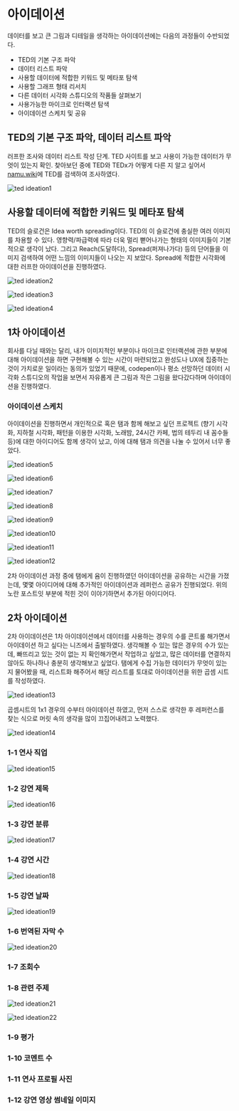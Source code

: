 # 아이데이션
데이터를 보고 큰 그림과 디테일을 생각하는 아이데이션에는 다음의 과정들이 수반되었다.

- TED의 기본 구조 파악
- 데이터 리스트 파악
- 사용할 데이터에 적합한 키워드 및 메타포 탐색
- 사용할 그래프 형태 리서치
- 다른 데이터 시각화 스튜디오의 작품들 살펴보기
- 사용가능한 마이크로 인터랙션 탐색
- 아이데이션 스케치 및 공유


## TED의 기본 구조 파악, 데이터 리스트 파악
러프한 조사와 데이터 리스트 작성 단계. TED 사이트를 보고 사용이 가능한 데이터가 무엇이 있는지 확인. 찾아보던 중에 TED와 TEDx가 어떻게 다른 지 알고 싶어서 [namu.wiki](https://namu.wiki/w/TED)에 TED를 검색하여 조사하였다.


![ted ideation1](http://yumm.co.kr/blogs/asset/img/ted-ideation1.png)

## 사용할 데이터에 적합한 키워드 및 메타포 탐색
TED의 슬로건은 Idea worth spreading이다. TED의 이 슬로건에 충실한 여러 이미지를 차용할 수 있다. 영향력/파급력에 따라 더욱 멀리 뻗어나가는 형태의 이미지들이 기본적으로 생각이 났다. 그리고 Reach(도달하다), Spread(퍼져나가다) 등의 단어들을 이미지 검색하여 어떤 느낌의 이미지들이 나오는 지 보았다. Spread에 적합한 시각화에 대한 러프한 아이데이션을 진행하였다.


![ted ideation2](http://yumm.co.kr/blogs/asset/img/ted-ideation2.png)

![ted ideation3](http://yumm.co.kr/blogs/asset/img/ted-ideation3.png)

![ted ideation4](http://yumm.co.kr/blogs/asset/img/ted-ideation4.png)

## 1차 아이데이션
회사를 다닐 때와는 달리, 내가 이미지적인 부분이나 마이크로 인터랙션에 관한 부분에 대해 아이데이션을 하면 구현해볼 수 있는 시간이 마련되었고 완성도나 UX에 집중하는 것이 가치로운 일이라는 동의가 있었기 때문에, codepen이나 평소 선망하던 데이터 시각화 스튜디오의 작업을 보면서 자유롭게 큰 그림과 작은 그림을 왔다갔다하며 아이데이션을 진행하였다.

### 아이데이션 스케치
아이데이션을 진행하면서 개인적으로 혹은 탬과 함께 해보고 싶던 프로젝트 (향기 시각화, 지하철 시각화, 패턴을 이용한 시각화, 노래밤, 24시간 카페, 법의 테두리 내 꼼수들 등)에 대한 아이디어도 함께 생각이 났고, 이에 대해 탬과 의견을 나눌 수 있어서 너무 좋았다.

![ted ideation5](http://yumm.co.kr/blogs/asset/img/ted-ideation5.png)

![ted ideation6](http://yumm.co.kr/blogs/asset/img/ted-ideation6.png)

![ted ideation7](http://yumm.co.kr/blogs/asset/img/ted-ideation7.png)

![ted ideation8](http://yumm.co.kr/blogs/asset/img/ted-ideation8.png)

![ted ideation9](http://yumm.co.kr/blogs/asset/img/ted-ideation9.png)

![ted ideation10](http://yumm.co.kr/blogs/asset/img/ted-ideation10.png)

![ted ideation11](http://yumm.co.kr/blogs/asset/img/ted-ideation11.png)

![ted ideation12](http://yumm.co.kr/blogs/asset/img/ted-ideation12.png)

2차 아이데이션 과정 중에 탬에게 윰이 진행하였던 아이데이션을 공유하는 시간을 가졌는데, 몇몇 아이디어에 대해 추가적인 아이데이션과 레퍼런스 공유가 진행되었다. 위의 노란 포스트잇 부분에 적힌 것이 이야기하면서 추가된 아이디어다.

## 2차 아이데이션
2차 아이데이션은 1차 아이데이션에서 데이터를 사용하는 경우의 수를 콘트롤 해가면서 아이데이션 하고 싶다는 니즈에서 출발하였다. 생각해볼 수 있는 많은 경우의 수가 있는데, 빠뜨리고 있는 것이 없는 지 확인해가면서 작업하고 싶었고, 많은 데이터를 연결하지 않아도 하나하나 충분히 생각해보고 싶었다. 탬에게 수집 가능한 데이터가 무엇이 있는지 물어봤을 때, 리스트화 해주어서 해당 리스트를 토대로 아이데이션을 위한 곱셈 시트를 작성하였다.

![ted ideation13](http://yumm.co.kr/blogs/asset/img/ted-ideation13.png)

곱셈시트의 1x1 경우의 수부터 아이데이션 하였고, 먼저 스스로 생각한 후 레퍼런스를 찾는 식으로 머릿 속의 생각을 많이 끄집어내려고 노력했다.

![ted ideation14](http://yumm.co.kr/blogs/asset/img/ted-ideation14.png)

### 1-1 연사 직업
![ted ideation15](http://yumm.co.kr/blogs/asset/img/ted-ideation15.png)

### 1-2 강연 제목
![ted ideation16](http://yumm.co.kr/blogs/asset/img/ted-ideation16.png)


### 1-3 강연 분류
![ted ideation17](http://yumm.co.kr/blogs/asset/img/ted-ideation17.png)


### 1-4 강연 시간
![ted ideation18](http://yumm.co.kr/blogs/asset/img/ted-ideation18.png)


### 1-5 강연 날짜
![ted ideation19](http://yumm.co.kr/blogs/asset/img/ted-ideation19.png)


### 1-6 번역된 자막 수
![ted ideation20](http://yumm.co.kr/blogs/asset/img/ted-ideation20.png)


### 1-7 조회수

### 1-8 관련 주제
![ted ideation21](http://yumm.co.kr/blogs/asset/img/ted-ideation21.png)

![ted ideation22](http://yumm.co.kr/blogs/asset/img/ted-ideation22.png)


### 1-9 평가

### 1-10 코멘트 수

### 1-11 연사 프로필 사진

### 1-12 강연 영상 썸네일 이미지
